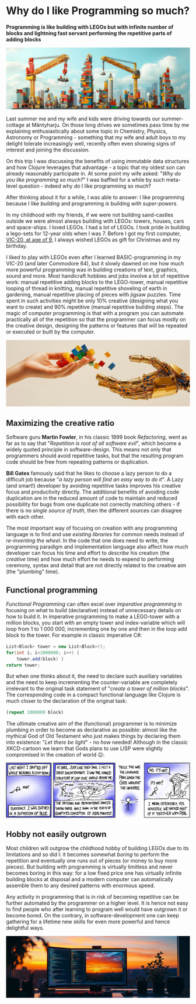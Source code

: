 # Why do I like Programming so much?

**Programming is like building with LEGOs but with infinite number of blocks and lightning fast servant performing the repetitive parts of adding blocks**

![lego-towers](lego-towers.jpg)

Last summer me and my wife and kids were driving towards our summer-cottage at Mäntyharju. On those long drives we sometimes pass time by me explaining enthusiastically about some topic in Chemistry, Physics, Astronomy or Programming - something that my wife and adult boys to my delight tolerate increasingly well, recently often even showing signs of interest and joining the discussion.

On this trip I was discussing the benefits of using immutable data structures and how Clojure leverages that advantage - a topic that my oldest son can already reasonably participate in. At some point my wife asked: "*Why do you like programming so much?*" I was baffled for a while by such meta-level question - indeed why *do* I like programming so much?

After thinking about it for a while, I was able to answer: I like programming because I like *building* and programming *is* building *with super-powers*.

In my childhood with my friends, if we were not building sand-castles outside we were almost always building with LEGOs: towers, houses, cars and space-ships. I loved LEGOs. I had a lot of LEGOs. I took pride in building a lego-sets for 12-year olds when I was 7. Before I got my first computer, [VIC-20, at age of 9](/post/humble-beginnings-the-vic-20), I always wished LEGOs as gift for Christmas and my birthday.

I liked to play with LEGOs even after I learned BASIC-programming in my VIC-20 (and later Commodore 64), but it slowly dawned on me how much more powerful programming was in building creations of text, graphics, sound and more. Most handicraft hobbies and jobs involve a lot of repetitive work: manual repetitive adding blocks to the LEGO-tower, manual repetitive looping of thread in knitting, manual repetitive shoveling of earth in gardening, manual repetitive placing of pieces with jigsaw puzzles. Time spent in such activities might be only 10% creative (designing what you want to create) and 90% repetitive (manual repetitive building steps). The magic of computer programming is that with a program you can automate practically all of the repetition so that the programmer can focus mostly on the creative design, designing the patterns or features that will be repeated or executed or built by the computer.

![human-robot-legos](https://raw.githubusercontent.com/rbrother/articles/refs/heads/main/i-like-programming/human-robot-legos.webp)

## Maximizing the creative ratio

Software guru **Martin Fowler**, in his classic 1999 book *Refactoring*, went as far as to say that "*Repetition is root of all software evil*", which become a widely quoted principle in software-design. This means not only that programmers should avoid repetitive tasks, but that the resulting program code should be free from repeating patterns or duplication.

**Bill Gates** famously said that he likes to choose a lazy person to do a difficult job because "*a lazy person will find an easy way to do it*". A Lazy (and smart!) developer by avoiding repetitive tasks improves his creative focus and productivity directly. The additional benefits of avoiding code duplication are in the reduced amount of code to maintain and reduced possibility for bugs from one duplicate not correctly matching others - if there is no *single source of truth*, then the different sources can disagree with each other.

The most important way of focusing on creation with any programming language is to find and use *existing libraries* for common needs instead of *re-inventing the wheel*. In the code that one does need to write, the programming paradigm and implementation language also affect how much developer can focus his time and effort to *describe* his creation (the *creative* time) and how much effort he needs to expend to performing ceremony, syntax and detail that are not directly related to the creative aim (the "plumbing" time).

## Functional programming

*Functional Programming* can often excel over *imperative programming* in focusing on what to build (declarative) instead of unnecessary details on how to build it. In imperative programming to make a LEGO-tower with a million blocks, you start with an empty tower and index-variable which will loop from 1 to 1 000 000, incrementing one by one and then in the loop add block to the tower. For example in classic imperative C#:

```csharp
List<Block> tower = new List<Block>();
for(int i; i<1000000; i++) {
    tower.add(block) }
return tower;
```

But when one thinks about it, the need to declare such auxiliary variables and the need to keep incrementing the counter-variable are completely irrelevant to the original task statement of "*create a tower of million blocks*". The corresponding code in a compact functional language like Clojure is much closer to the declaration of the original task:

```clojure
(repeat 1000000 block)
```

The ultimate creative aim of the (functional) programmer is to minimize plumbing in order to become as declarative as possible: almost like the mythical God of Old Testament who just makes things by declaring them into existence: "*Let there be light*" - no *how* needed! Although in the classic XKCD-cartoon we learn that Gods plans to use LISP were slightly compromised in the creation of world 😉:

![Lisp](lisp.jpg)

## Hobby not easily outgrown

Most children will outgrow the childhood hobby of building LEGOs due to its limitations and so did I: it becomes somewhat *boring* to perform the repetition and eventually one runs out of pieces (or money to buy more pieces). But building with programming is virtually limitless and never becomes boring in this way: for a low fixed price one has virtually infinite building blocks at disposal and a modern computer can automatically assemble them to any desired patterns with enormous speed. 

Any activity in programming that is in risk of becoming repetitive can be further automated by the programmer on a higher level. It is hence not easy to find people who after learning to program well would have outgrown it or become bored. On the contrary, in software-development one can keep gathering for a lifetime new skills for even more powerful and hence delightful ways.

![programming-bliss](programming-bliss.webp)
